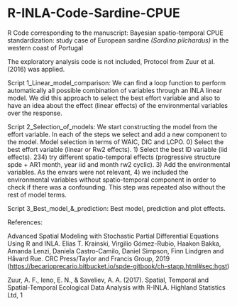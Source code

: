 # R-INLA-Code-Sardine-CPUE

R Code corresponding to the manuscript: Bayesian spatio-temporal CPUE standardization: study case of European sardine *(Sardina pilchardus)* in the western coast of Portugal

The exploratory analysis code is not included, Protocol from Zuur et al. (2016) was applied.

Script 1_Linear_model_comparison: We can find a loop function to perform automatically all possible combination of variables through an INLA linear model. We did this approach to select the best effort variable and also to have an idea about the effect (linear effects) of the environmental variables over the response.

Script 2_Selection_of_models: We start constructing the model from the effort variable. In each of the steps we select and add a new component to the model. Model selection in terms of WAIC, DIC and LCPO. 0) Select the best effort variable (linear or Rw2 effects). 1) Select the best ID variable (iid effects). 234) try different spatio-temporal effects (progressive structure spde + AR1 month, year iid and month rw2 cyclic). 3) Add the environmental variables. As the envars were not relevant, 4) we included the environmental variables without spatio-temporal component in order to check if there was a confounding. This step was repeated also without the rest of model terms.

Script 3_Best_model\_&\_prediction: Best model, prediction and plot effects.

References:

Advanced Spatial Modeling with Stochastic Partial Differential Equations Using R and INLA. Elias T. Krainski, Virgilio Gómez-Rubio, Haakon Bakka, Amanda Lenzi, Daniela Castro-Camilo, Daniel Simpson, Finn Lindgren and Håvard Rue. CRC Press/Taylor and Francis Group, 2019 (<https://becarioprecario.bitbucket.io/spde-gitbook/ch-stapp.html#sec:hgst>)

Zuur, A. F., Ieno, E. N., & Saveliev, A. A. (2017). Spatial, Temporal and Spatial-Temporal Ecological Data Analysis with R-INLA. Highland Statistics Ltd, 1
